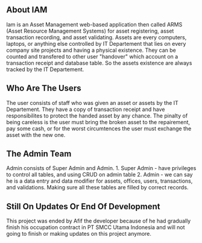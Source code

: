 ## About IAM
Iam is an Asset Management web-based application then called ARMS (Asset Resource Management Systems) for asset registering, asset transaction recording, and asset validating. Assets are
every computers, laptops, or anything else controlled by IT Departement that lies on every company site projects and having a physical existence. They can be counted and transfered to other user "handover" which account on a transaction receipt and database table. So the assets existence are always tracked by the IT Departement.

## Who Are The Users
The user consists of staff who was given an asset or assets by the IT Departement. They have a copy of transaction receipt and have responsibilites to protect the handed asset by any chance. The pinalty of being careless is the user must bring the broken asset to the repairement, pay some cash, or for the worst circumtences the user must exchange the asset with the new one.

## The Admin Team
Admin consists of Super Admin and Admin.
    1.  Super Admin - have privileges to control all tables, and using CRUD on admin table
    2.  Admin - we can say he is a data entry and data modifier for assets, offices, users, transactions, and validations. Making
        sure all these tables are filled by correct records.

## Still On Updates Or End Of Development
This project was ended by Afif the developer because of he had gradually finish his occupation contract in PT SMCC Utama Indonesia and will not going to finish or making updates on this project anymore.
